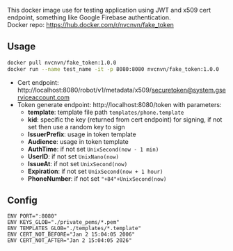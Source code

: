 This docker image use for testing application using JWT and x509 cert endpoint, something like Google Firebase authentication.  
Docker repo: https://hub.docker.com/r/nvcnvn/fake_token

## Usage
```sh
docker pull nvcnvn/fake_token:1.0.0
docker run --name test_name -it -p 8080:8080 nvcnvn/fake_token:1.0.0
```

* Cert endpoint: http://localhost:8080/robot/v1/metadata/x509/securetoken@system.gserviceaccount.com
* Token generate endpoint: http://localhost:8080/token with parameters:  
    * **template**: template file path `templates/phone.template`
    * **kid**: specific the key (returned from cert endpoint) for signing, if not set then use a random key to sign
    * **IssuerPrefix**: usage in token template
    * **Audience**: usage in token template
    * **AuthTime**: if not set `UnixSecond(now - 1 min)`
    * **UserID**: if not set `UnixNano(now)`
    * **IssueAt**: if not set `UnixSecond(now)`
    * **Expiration**: if not set `UnixSecond(now + 1 hour)`
    * **PhoneNumber**: if not set `"+84"+UnixSecond(now)`
## Config
```
ENV PORT=":8080"
ENV KEYS_GLOB="./private_pems/*.pem"
ENV TEMPLATES_GLOB="./templates/*.template"
ENV CERT_NOT_BEFORE="Jan 2 15:04:05 2006"
ENV CERT_NOT_AFTER="Jan 2 15:04:05 2026"
```
